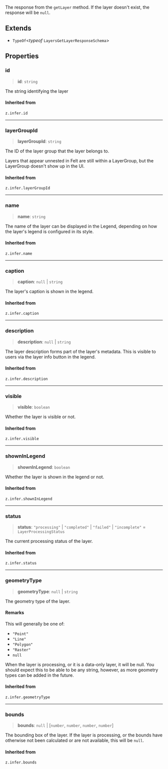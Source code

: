 The response from the `getLayer` method. If the layer doesn't exist, the
response will be `null`.

## Extends

- `TypeOf`\<*typeof* `LayersGetLayerResponseSchema`\>

## Properties

### id

> **id**: `string`

The string identifying the layer

#### Inherited from

`z.infer.id`

***

### layerGroupId

> **layerGroupId**: `string`

The ID of the layer group that the layer belongs to.

Layers that appear unnested in Felt are still within a LayerGroup,
but the LayerGroup doesn't show up in the UI.

#### Inherited from

`z.infer.layerGroupId`

***

### name

> **name**: `string`

The name of the layer can be displayed in the Legend, depending
on how the layer's legend is configured in its style.

#### Inherited from

`z.infer.name`

***

### caption

> **caption**: `null` \| `string`

The layer's caption is shown in the legend.

#### Inherited from

`z.infer.caption`

***

### description

> **description**: `null` \| `string`

The layer description forms part of the layer's metadata. This is visible
to users via the layer info button in the legend.

#### Inherited from

`z.infer.description`

***

### visible

> **visible**: `boolean`

Whether the layer is visible or not.

#### Inherited from

`z.infer.visible`

***

### shownInLegend

> **shownInLegend**: `boolean`

Whether the layer is shown in the legend or not.

#### Inherited from

`z.infer.shownInLegend`

***

### status

> **status**: `"processing"` \| `"completed"` \| `"failed"` \| `"incomplete"` = `LayerProcessingStatus`

The current processing status of the layer.

#### Inherited from

`z.infer.status`

***

### geometryType

> **geometryType**: `null` \| `string`

The geometry type of the layer.

#### Remarks

This will generally be one of:
- `"Point"`
- `"Line"`
- `"Polygon"`
- `"Raster"`
- `null`

When the layer is processing, or it is a data-only layer, it will be null. You should
expect this to be able to be any string, however, as more geometry types can be added
in the future.

#### Inherited from

`z.infer.geometryType`

***

### bounds

> **bounds**: `null` \| [`number`, `number`, `number`, `number`]

The bounding box of the layer. If the layer is processing, or the bounds have otherwise
not been calculated or are not available, this will be `null`.

#### Inherited from

`z.infer.bounds`
